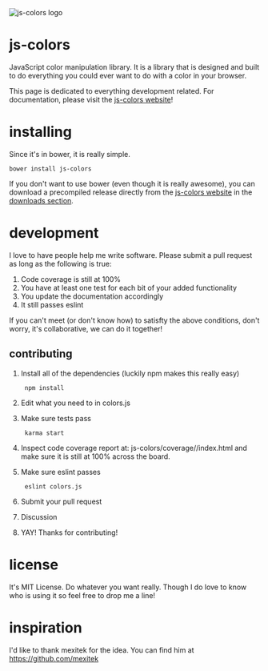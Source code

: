 <img src="http://bigjuevos.github.io/js-colors/images/logo.png" alt="js-colors logo" />

# js-colors
JavaScript color manipulation library.  It is a library that is designed and built to do everything you could ever want to do with a color in your browser.

This page is dedicated to everything development related.  For documentation, please visit the [js-colors website](http://bigjuevos.github.io/js-colors/)!

# installing
Since it's in bower, it is really simple.

    bower install js-colors

If you don't want to use bower (even though it is really awesome), you can download a precompiled release directly from the [js-colors website](http://bigjuevos.github.io/js-colors/) in the [downloads section](http://bigjuevos.github.io/js-colors/downloads/).

# development
I love to have people help me write software.  Please submit a pull request as long as the following is true:

1. Code coverage is still at 100%
2. You have at least one test for each bit of your added functionality
3. You update the documentation accordingly
4. It still passes eslint

If you can't meet (or don't know how) to satisfty the above conditions, don't worry, it's collaborative, we can do it together!

## contributing

1. Install all of the dependencies (luckily npm makes this really easy)

        npm install
2. Edit what you need to in colors.js
3. Make sure tests pass

        karma start
4. Inspect code coverage report at: js-colors/coverage/<phantom-version-here>/index.html and make sure it is still at 100% across the board.
5. Make sure eslint passes

        eslint colors.js
6. Submit your pull request
7. Discussion
8. YAY! Thanks for contributing!

# license
It's MIT License.  Do whatever you want really.  Though I do love to know who is using it so feel free to drop me a line!

# inspiration
I'd like to thank mexitek for the idea.  You can find him at https://github.com/mexitek

